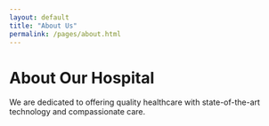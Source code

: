```yaml
---
layout: default
title: "About Us"
permalink: /pages/about.html
---
```


# About Our Hospital
We are dedicated to offering quality healthcare with state-of-the-art technology and compassionate care.

